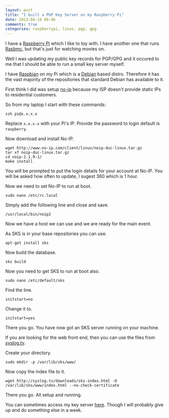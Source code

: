 ```yaml
---
layout: post
title: "I built a PGP Key Server on my Raspberry Pi"
date: 2013-04-16 06:46
comments: true
categories: raspberrypi, linux, pgp, gpg
---
```

I have a [Raspberry Pi](http://www.raspberrypi.org/) which I like to toy with. I have another one that runs [Rasbmc](http://www.raspbmc.com/), but that's just for watching movies on.

Well I was updating my public key records for PGP/GPG and it occured to me that I should be able to run a small key server myself.

I have [Raspbian](http://www.raspbian.org/) on my Pi which is a [Debian](http://debian.org) based distro. Therefore it has the vast majority of the repositories that standard Debian has available to it.

First think I did was setup [no-ip](http://www.no-ip.org) because my ISP doesn't provide static IPs to residential customers.

So from my laptop I start with these commands:

```
ssh pi@x.x.x.x
```

Replace `x.x.x.x` with your Pi's IP. Provide the password to login default is `raspberry`.

Now download and install No-IP.

```
wget http://www.no-ip.com/client/linux/noip-duc-linux.tar.gz
tar xf noip-duc-linux.tar.gz
cd noip-2.1.9-1/
make install
```

You will be prompted to put the login details for your account at No-IP. You will be asked how often to update, I sugest 360 which is 1 hour.

Now we need to set No-IP to run at boot.

```
sudo nano /etc/rc.local
```

Simply add the following line and close and save.

```
/usr/local/bin/noip2
```

Now we have a host we can use and we are ready for the main event.

As SKS is in your base repositories you can use.

```
apt-get install sks
```

Now build the database.

```
sks build
```

Now you need to get SKS to run at boot also.

```
sudo nano /etc/default/sks
```

Find the line.

```
initstart=no
```

Change it to.

```
initstart=yes
```

There you go. You have now got an SKS server running on your machine.

If you are looking for the web front end, then you can use the files from [syslog.tv](https://syslog.tv).

Create your directory.

```
sudo mkdir -p /var/lib/sks/www/
```

Now copy the index file to it.

```
wget http://syslog.tv/downloads/sks-index.html -O /var/lib/sks/www/index.html --no-check-certificate
```

There you go. All setup and running.

You can sometimes access my key server [here](http://antonybailey.no-ip.org:11371/). Though I will probably give up and do something else in a week.
